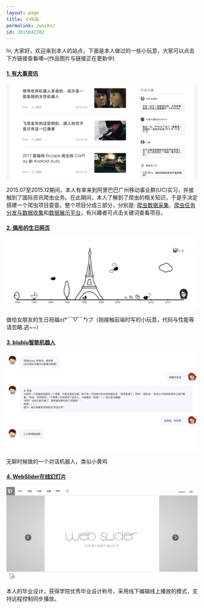```yaml
---
layout: page
title: 小作品
permalink: /works/
id: 2015042302
---
```


<p class="works-introduction">hi, 大家好，欢迎来到本人的站点，下面是本人做过的一些小玩意，大家可以点击下方链接查看噢~(作品图片与链接正在更新中)</p>

<section class="works-section">
<h4 class="works-title"><a href="http://bignews.boxizen.com">1. 有大事资讯</a></h4>
<a href="http://bignews.boxizen.com"><img src="/img/works/bignews.png" alt="有大事资讯" /></a>
<p class="works-description">
	2015.07至2015.12期间，本人有幸来到阿里巴巴广州移动事业群(UC)实习，并接触到了国际资讯爬虫业务。在此期间，本人了解到了爬虫的相关知识，于是乎决定搭建一个爬虫项目耍耍。整个项目分成三部分，分别是: <a href="https://github.com/boxizen/info-spy">爬虫数据采集</a>、<a href="https://github.com/boxizen/info-contractor">爬虫任务分发与数据收集</a>和<a href="https://github.com/boxizen/bignews">数据展示平台</a>，有兴趣者可点击关键词查看项目。
</p>
</section>

<section class="works-section">
<h4 class="works-title"><a href="http://ptbirthday.boxizen.com">2. 佩彤的生日网页</a></h4>
<a href="http://ptbirthday.boxizen.com"><img src="/img/works/ptbirth.png" alt="佩彤生日网页" /></a>
<p class="works-description">做给女朋友的生日祝福o(*￣▽￣*)ブ（刚接触前端时写的小玩意，代码与性能等请忽略.逃~~）</p>
</section>

<section class="works-section">
<h4 class="works-title"><a href="http://biuboom.boxizen.com/">3. biubiu智能机器人</a></h4>
<a href="http://biuboom.boxizen.com/"><img src="/img/works/biubiu.png" alt="biubiu" /></a>
<p class="works-description">
	无聊时候做的一个对话机器人，类似小黄鸡
</p>
</section>


<section class="works-section">
<h4 class="works-title"><a href="https://github.com/boxizen/webslider">4. WebSlider在线幻灯片</a></h4>
<a href="https://github.com/boxizen/webslider"><img src="/img/works/webslider.png" alt="WebSlider" /></a>
<p class="works-description">本人的毕业设计，获得学院优秀毕业设计称号，采用线下编辑线上播放的模式，支持远程控制同步播放。</p>
</section>